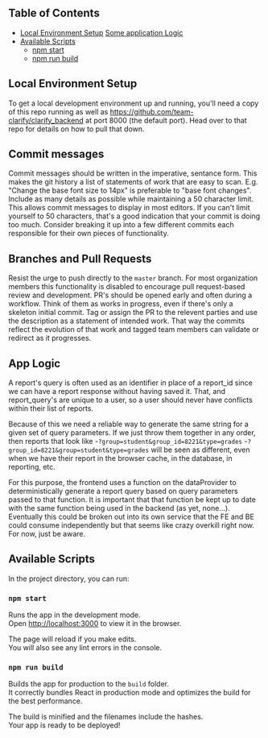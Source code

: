 ## Table of Contents
- [Local Environment Setup](#local-environment-setup)
  [Some application Logic](#app-logic)
- [Available Scripts](#available-scripts)
  - [npm start](#npm-start)
  - [npm run build](#npm-run-build)

## Local Environment Setup

To get a local development environment up and running, you'll need a copy of this repo running as well as https://github.com/team-clarify/clarify_backend at port 8000 (the default port). Head over to that repo for details on how to pull that down.

## Commit messages
Commit messages should be written in the imperative, sentance form. This makes the git history a list of statements of work that are easy to scan. E.g. "Change the base font size to 14px" is preferable to "base font changes". Include as many details as possible while maintaining a 50 character limit. This allows commit messages to display in most editors. If you can't limit yourself to 50 characters, that's a good indication that your commit is doing too much. Consider breaking it up into a few different commits each responsible for their own pieces of functionality.


## Branches and Pull Requests
Resist the urge to push directly to the `master` branch. For most organization members this functionality is disabled to encourage pull request-based review and development. PR's should be opened early and often during a workflow. Think of them as works in progress, even if there's only a skeleton initial commit. Tag or assign the PR to the relevent parties and use the description as a statement of intended work. That way the commits reflect the evolution of that work and tagged team members can validate or redirect as it progresses.


## App Logic
A report's query is often used as an identifier in place of a report_id since we can have a report response without having saved it. That, and report_query's are unique to a user, so a user should never have conflicts within their list of reports.

Because of this we need a reliable way to generate the same string for a given set of query parameters. If we just throw them together in any order, then reports that look like
-`?group=student&group_id=8221&type=grades`
-`?group_id=8221&group=student&type=grades`
will be seen as different, even when we have their report in the browser cache, in the database, in reporting, etc.

For this purpose, the frontend uses a function on the dataProvider to deterministically generate a report query based on query parameters passed to that function. It is important that that function be kept up to date with the same function being used in the backend (as yet, none...). Eventually this could be broken out into its own service that the FE and BE could consume independently but that seems like crazy overkill right now. For now, just be aware.



## Available Scripts

In the project directory, you can run:

### `npm start`

Runs the app in the development mode.<br>
Open [http://localhost:3000](http://localhost:3000) to view it in the browser.

The page will reload if you make edits.<br>
You will also see any lint errors in the console.

### `npm run build`

Builds the app for production to the `build` folder.<br>
It correctly bundles React in production mode and optimizes the build for the best performance.

The build is minified and the filenames include the hashes.<br>
Your app is ready to be deployed!